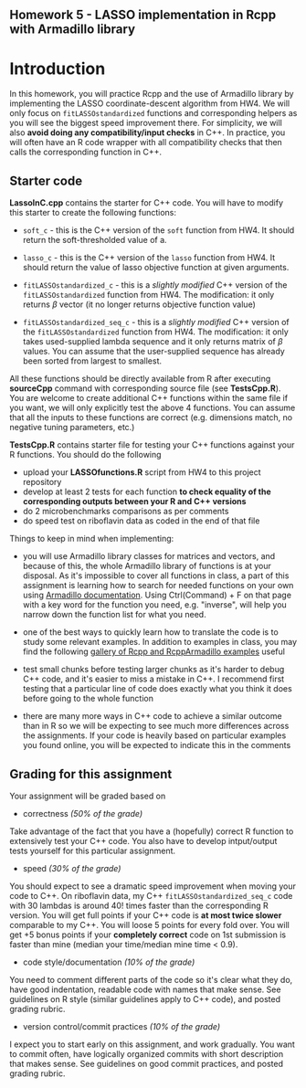 ## Homework 5 - LASSO implementation in Rcpp with Armadillo library

# Introduction
In this homework, you will practice Rcpp and the use of Armadillo library by implementing the LASSO coordinate-descent algorithm from HW4. We will only focus on `fitLASSOstandardized` functions and corresponding helpers as you will see the biggest speed improvement there. For simplicity, we will also **avoid doing any compatibility/input checks** in C++. In practice, you will often have an R code wrapper with all compatibility checks that then calls the corresponding function in C++.

## Starter code

**LassoInC.cpp** contains the starter for C++ code. You will have to modify this starter to create the following functions:

  - `soft_c` - this is the C++ version of the `soft` function from HW4. It should return the soft-thresholded value of a. 
  
  - `lasso_c` - this is the C++ version of the `lasso` function from HW4. It should return the value of lasso objective function at given arguments.
  
  - `fitLASSOstandardized_c` - this is a *slightly modified* C++ version of the `fitLASSOstandardized` function from HW4. The  modification: it only returns $\beta$ vector (it no longer returns objective function value)
  
  - `fitLASSOstandardized_seq_c` - this is a *slightly modified* C++ version of the `fitLASSOstandardized` function from HW4. The modification: it only takes used-supplied lambda sequence and it only returns matrix of $\beta$ values. You can assume that the user-supplied sequence has already been sorted from largest to smallest.
  
All these functions should be directly available from R after executing **sourceCpp** command with corresponding source file (see **TestsCpp.R**). You are welcome to create additional C++ functions within the same file if you want, we will only explicitly test the above 4 functions. You can assume that all the inputs to these functions are correct (e.g. dimensions match, no negative tuning parameters, etc.)

**TestsCpp.R**  contains starter file for testing your C++ functions against your R functions. You should do the following

  - upload your **LASSOfunctions.R** script from HW4 to this project repository
  - develop at least 2 tests for each function **to check equality of the corresponding outputs between your R and C++ versions**
  - do 2 microbenchmarks comparisons as per comments
  - do speed test on riboflavin data as coded in the end of that file
  
Things to keep in mind when implementing:

 - you will use Armadillo library classes for matrices and vectors, and because of this, the whole Armadillo library of functions is at your disposal. As it's impossible to cover all functions in class, a part of this assignment is learning how to search for needed functions on your own using [Armadillo documentation](http://arma.sourceforge.net/docs.html). Using Ctrl(Command) + F on that page with a key word for the function you need, e.g. "inverse", will help you narrow down the function list for what you need.
 
 - one of the best ways to quickly learn how to translate the code is to study some relevant examples. In addition to examples in class, you may find the following [gallery of Rcpp and RcppArmadillo examples](https://gallery.rcpp.org) useful

 - test small chunks before testing larger chunks as it's harder to debug C++ code, and it's easier to miss a mistake in C++. I recommend first testing that a particular line of code does exactly what you think it does before going to the whole function
 
 - there are many more ways in C++ code to achieve a similar outcome than in R so we will be expecting to see much more differences across the assignments. If your code is heavily based on particular examples you found online, you will be expected to indicate this in the comments


  
## Grading for this assignment

Your assignment will be graded based on 

 * correctness _(50% of the grade)_

Take advantage of the fact that you have a (hopefully) correct R function to extensively test your C++ code. You also have to develop intput/output tests yourself for this particular assignment.
 
 * speed _(30% of the grade)_ 
 
You should expect to see a dramatic speed improvement when moving your code to C++. On riboflavin data, my C++ `fitLASSOstandardized_seq_c` code with 30 lambdas is around 40! times faster than the corresponding R version. You will get full points if your C++ code is **at most twice slower** comparable to my C++. You will loose 5 points for every fold over. You will get +5 bonus points if your **completely correct** code on 1st submission is faster than mine (median your time/median mine time < 0.9). 

  * code style/documentation _(10% of the grade)_

You need to comment different parts of the code so it's clear what they do, have good indentation, readable code with names that make sense. See guidelines on R style (similar guidelines apply to C++ code), and posted grading rubric.

* version control/commit practices _(10% of the grade)_
 
 I expect you to start early on this assignment, and work gradually. You want to commit often, have logically organized commits with short description that makes sense. See guidelines on good commit practices, and posted grading rubric.